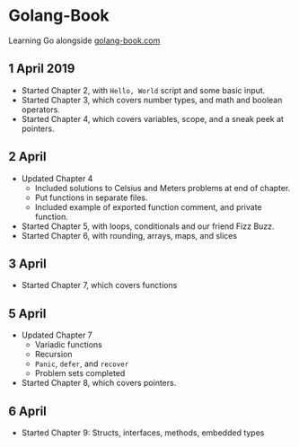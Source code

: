 # Golang-Book 

Learning Go alongside [golang-book.com](https://www.golang-book.com)

## 1 April 2019
* Started Chapter 2, with `Hello, World` script and some basic input.
* Started Chapter 3, which covers number types, and math and boolean operators.
* Started Chapter 4, which covers variables, scope, and a sneak peek at pointers.

## 2 April
* Updated Chapter 4
  * Included solutions to Celsius and Meters problems at end of chapter.
  * Put functions in separate files.
  * Included example of exported function comment, and private function.
* Started Chapter 5, with loops, conditionals and our friend Fizz Buzz.
* Started Chapter 6, with rounding, arrays, maps, and slices

## 3 April
* Started Chapter 7, which covers functions

## 5 April
* Updated Chapter 7
  * Variadic functions
  * Recursion
  * `Panic`, `defer`, and `recover`
  * Problem sets completed
* Started Chapter 8, which covers pointers.

## 6 April
* Started Chapter 9: Structs, interfaces, methods, embedded types
